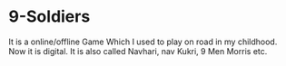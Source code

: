 # 9-Soldiers
It is a online/offline Game Which I used to play on road in my childhood. Now it is digital. It is also called Navhari, nav Kukri, 9 Men Morris etc.
